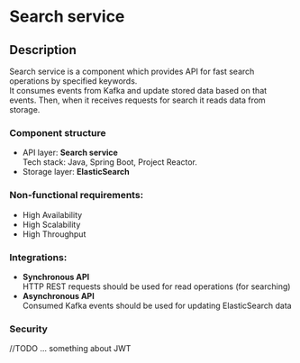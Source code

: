 # Search service

## Description

Search service is a component which provides API for fast search operations by specified keywords.  
It consumes events from Kafka and update stored data based on that events. Then, when it receives requests for search it reads data from storage.

### Component structure
- API layer: **Search service**  
  Tech stack: Java, Spring Boot, Project Reactor.
- Storage layer: **ElasticSearch**

### Non-functional requirements:
- High Availability
- High Scalability
- High Throughput

### Integrations:
- **Synchronous API**  
  HTTP REST requests should be used for read operations (for searching)
- **Asynchronous API**  
  Consumed Kafka events should be used for updating ElasticSearch data

### Security
//TODO ... something about JWT